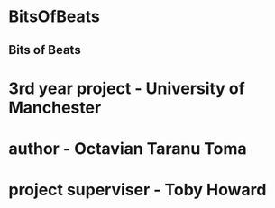 # BitsOfBeats

## Bits of Beats
# 3rd year project - University of Manchester
# author - Octavian Taranu Toma
# project superviser - Toby Howard